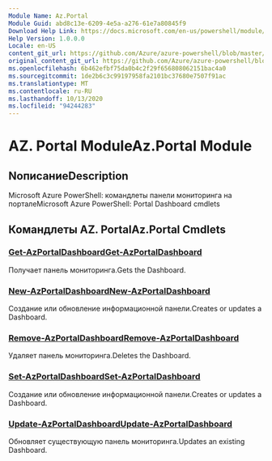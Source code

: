 ```yaml
---
Module Name: Az.Portal
Module Guid: abd8c13e-6209-4e5a-a276-61e7a80845f9
Download Help Link: https://docs.microsoft.com/en-us/powershell/module/az.portal
Help Version: 1.0.0.0
Locale: en-US
content_git_url: https://github.com/Azure/azure-powershell/blob/master/src/Portal/help/Az.Portal.md
original_content_git_url: https://github.com/Azure/azure-powershell/blob/master/src/Portal/help/Az.Portal.md
ms.openlocfilehash: 6b462efbf75da0b4c2f29f656808062151bac4a0
ms.sourcegitcommit: 1de2b6c3c99197958fa2101bc37680e7507f91ac
ms.translationtype: MT
ms.contentlocale: ru-RU
ms.lasthandoff: 10/13/2020
ms.locfileid: "94244283"
---
```

# <span data-ttu-id="816b7-101">AZ. Portal Module</span><span class="sxs-lookup"><span data-stu-id="816b7-101">Az.Portal Module</span></span>
## <span data-ttu-id="816b7-102">Nописание</span><span class="sxs-lookup"><span data-stu-id="816b7-102">Description</span></span>
<span data-ttu-id="816b7-103">Microsoft Azure PowerShell: командлеты панели мониторинга на портале</span><span class="sxs-lookup"><span data-stu-id="816b7-103">Microsoft Azure PowerShell: Portal Dashboard cmdlets</span></span>

## <span data-ttu-id="816b7-104">Командлеты AZ. Portal</span><span class="sxs-lookup"><span data-stu-id="816b7-104">Az.Portal Cmdlets</span></span>
### [<span data-ttu-id="816b7-105">Get-AzPortalDashboard</span><span class="sxs-lookup"><span data-stu-id="816b7-105">Get-AzPortalDashboard</span></span>](Get-AzPortalDashboard.md)
<span data-ttu-id="816b7-106">Получает панель мониторинга.</span><span class="sxs-lookup"><span data-stu-id="816b7-106">Gets the Dashboard.</span></span>

### [<span data-ttu-id="816b7-107">New-AzPortalDashboard</span><span class="sxs-lookup"><span data-stu-id="816b7-107">New-AzPortalDashboard</span></span>](New-AzPortalDashboard.md)
<span data-ttu-id="816b7-108">Создание или обновление информационной панели.</span><span class="sxs-lookup"><span data-stu-id="816b7-108">Creates or updates a Dashboard.</span></span>

### [<span data-ttu-id="816b7-109">Remove-AzPortalDashboard</span><span class="sxs-lookup"><span data-stu-id="816b7-109">Remove-AzPortalDashboard</span></span>](Remove-AzPortalDashboard.md)
<span data-ttu-id="816b7-110">Удаляет панель мониторинга.</span><span class="sxs-lookup"><span data-stu-id="816b7-110">Deletes the Dashboard.</span></span>

### [<span data-ttu-id="816b7-111">Set-AzPortalDashboard</span><span class="sxs-lookup"><span data-stu-id="816b7-111">Set-AzPortalDashboard</span></span>](Set-AzPortalDashboard.md)
<span data-ttu-id="816b7-112">Создание или обновление информационной панели.</span><span class="sxs-lookup"><span data-stu-id="816b7-112">Creates or updates a Dashboard.</span></span>

### [<span data-ttu-id="816b7-113">Update-AzPortalDashboard</span><span class="sxs-lookup"><span data-stu-id="816b7-113">Update-AzPortalDashboard</span></span>](Update-AzPortalDashboard.md)
<span data-ttu-id="816b7-114">Обновляет существующую панель мониторинга.</span><span class="sxs-lookup"><span data-stu-id="816b7-114">Updates an existing Dashboard.</span></span>

